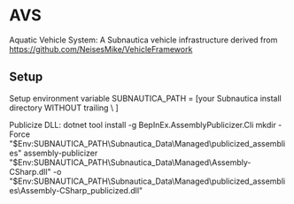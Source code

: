 # AVS
Aquatic Vehicle System: A Subnautica vehicle infrastructure derived from https://github.com/NeisesMike/VehicleFramework


## Setup

Setup environment variable SUBNAUTICA_PATH = [your Subnautica install directory WITHOUT trailing \ ]


Publicize DLL:
dotnet tool install -g BepInEx.AssemblyPublicizer.Cli
mkdir -Force "$Env:SUBNAUTICA_PATH\Subnautica_Data\Managed\publicized_assemblies"
assembly-publicizer "$Env:SUBNAUTICA_PATH\Subnautica_Data\Managed\Assembly-CSharp.dll" -o "$Env:SUBNAUTICA_PATH\Subnautica_Data\Managed\publicized_assemblies\Assembly-CSharp_publicized.dll"